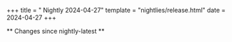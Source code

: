 +++
title = " Nightly 2024-04-27"
template = "nightlies/release.html"
date = 2024-04-27
+++

** Changes since nightly-latest **
